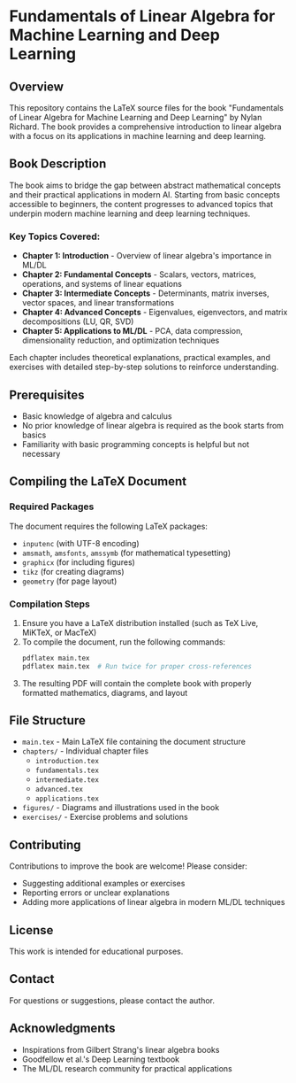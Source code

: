 # Fundamentals of Linear Algebra for Machine Learning and Deep Learning

## Overview
This repository contains the LaTeX source files for the book "Fundamentals of Linear Algebra for Machine Learning and Deep Learning" by Nylan Richard. The book provides a comprehensive introduction to linear algebra with a focus on its applications in machine learning and deep learning.

## Book Description
The book aims to bridge the gap between abstract mathematical concepts and their practical applications in modern AI. Starting from basic concepts accessible to beginners, the content progresses to advanced topics that underpin modern machine learning and deep learning techniques.

### Key Topics Covered:
- **Chapter 1: Introduction** - Overview of linear algebra's importance in ML/DL
- **Chapter 2: Fundamental Concepts** - Scalars, vectors, matrices, operations, and systems of linear equations
- **Chapter 3: Intermediate Concepts** - Determinants, matrix inverses, vector spaces, and linear transformations
- **Chapter 4: Advanced Concepts** - Eigenvalues, eigenvectors, and matrix decompositions (LU, QR, SVD)
- **Chapter 5: Applications to ML/DL** - PCA, data compression, dimensionality reduction, and optimization techniques

Each chapter includes theoretical explanations, practical examples, and exercises with detailed step-by-step solutions to reinforce understanding.

## Prerequisites
- Basic knowledge of algebra and calculus
- No prior knowledge of linear algebra is required as the book starts from basics
- Familiarity with basic programming concepts is helpful but not necessary

## Compiling the LaTeX Document

### Required Packages
The document requires the following LaTeX packages:
- `inputenc` (with UTF-8 encoding)
- `amsmath`, `amsfonts`, `amssymb` (for mathematical typesetting)
- `graphicx` (for including figures)
- `tikz` (for creating diagrams)
- `geometry` (for page layout)

### Compilation Steps
1. Ensure you have a LaTeX distribution installed (such as TeX Live, MiKTeX, or MacTeX)
2. To compile the document, run the following commands:
   ```bash
   pdflatex main.tex
   pdflatex main.tex  # Run twice for proper cross-references
   ```
3. The resulting PDF will contain the complete book with properly formatted mathematics, diagrams, and layout

## File Structure
- `main.tex` - Main LaTeX file containing the document structure
- `chapters/` - Individual chapter files
  - `introduction.tex`
  - `fundamentals.tex`
  - `intermediate.tex`
  - `advanced.tex`
  - `applications.tex`
- `figures/` - Diagrams and illustrations used in the book
- `exercises/` - Exercise problems and solutions

## Contributing
Contributions to improve the book are welcome! Please consider:
- Suggesting additional examples or exercises
- Reporting errors or unclear explanations
- Adding more applications of linear algebra in modern ML/DL techniques

## License
This work is intended for educational purposes.

## Contact
For questions or suggestions, please contact the author.

## Acknowledgments
- Inspirations from Gilbert Strang's linear algebra books
- Goodfellow et al.'s Deep Learning textbook
- The ML/DL research community for practical applications
